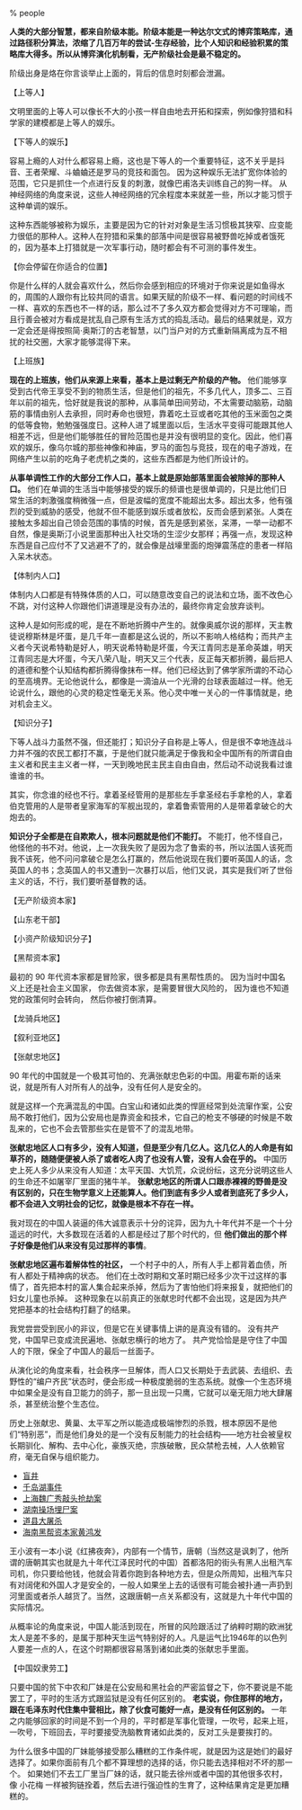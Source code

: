 % people

__人类的大部分智慧，都来自阶级本能。阶级本能是一种达尔文式的博弈策略库，通过路径积分算法，浓缩了几百万年的尝试-生存经验，比个人知识和经验积累的策略库大得多。所以从博弈演化机制看，无产阶级社会是最不稳定的。__

阶级出身是烙在你言谈举止上面的，背后的信息时刻都会泄漏。

【上等人】

文明里面的上等人可以像长不大的小孩一样自由地去开拓和探索，例如像狩猎和科学家的建模都是上等人的娱乐。

【下等人的娱乐】

容易上瘾的人对什么都容易上瘾，这也是下等人的一个重要特征，这不关乎是抖音、王者荣耀、斗蛐蛐还是罗马的竞技和面包。
因为这种娱乐无法扩宽你体验的范围，它只是抓住一个点进行反复的刺激，就像巴甫洛夫训练自己的狗一样。
从神经网络的角度来说，这些人神经网络的冗余程度本来就差一些，所以才能习惯于这种单调的娱乐。

这种东西能够被称为娱乐，主要是因为它的针对对象是生活习惯极其狭窄、应变能力很低的那种人。这种人在狩猎和采集的部落中间是很容易被野兽吃掉或者饿死的，因为基本上打猎就是一次军事行动，随时都会有不可测的事件发生。

【你会停留在你适合的位置】

你是什么样的人就会喜欢什么，然后你会感到相应的环境对于你来说是如鱼得水的，周围的人跟你有比较共同的语言。如果天赋的阶级不一样、看问题的时间线不一样、喜欢的东西也不一样的话，那么过不了多久双方都会觉得对方不可理喻，而且行善会被对方看成是扰乱自己原有生活方式的捣乱活动。最后的结果就是，双方一定会还是得按照简·奥斯汀的古老智慧，以门当户对的方式重新隔离成为互不相扰的社交圈，大家才能够混得下来。

【上班族】

__现在的上班族，他们从来源上来看，基本上是过剩无产阶级的产物。__ 他们能够享受到古代帝王享受不到的物质生活，但是他们的祖先，不多几代人，顶多二、三百年以前的祖先，恰好就是我说的那种，从事简单田间劳动，不太需要动脑筋，动脑筋的事情由别人去承担，同时寿命也很短，靠着吃土豆或者吃其他的玉米面包之类的低等食物，勉勉强强度日。这种人进了城里面以后，生活水平变得可能跟其他人相差不远，但是他们能够胜任的冒险范围也是并没有很明显的变化。因此，他们喜欢的娱乐，像乌尔城的那些神像和神庙，罗马的面包与竞技，现在的电子游戏，在网络产生以前的吃角子老虎机之类的，这些东西都是为他们所设计的。

__从事单调性工作的大部分工作人口，基本上就是原始部落里面会被除掉的那种人口。__ 他们在单调的生活当中能够接受的娱乐的频谱也是很单调的，只是比他们日常生活的刺激强度稍微强一点，但是波幅的宽度不能超出太多。超出太多，他有强烈的受到威胁的感受，他就不但不能感到娱乐或者放松，反而会感到紧张。人类在接触太多超出自己领会范围的事情的时候，首先是感到紧张，呆滞，一举一动都不自然，像是奥斯汀小说里面那种出入社交场的生涩少女那样；再强一点，发现这种东西是自己应付不了又逃避不了的，就会像是战壕里面的炮弹震荡症的患者一样陷入呆木状态。

【体制内人口】

体制内人口都是有特殊体质的人口，可以随意改变自己的说法和立场，面不改色心不跳，对付这种人你跟他们讲道理是没有办法的，最终你肯定会放弃谈判。

这种人是如何形成的呢，是在不断地折腾中产生的。就像奥威尔说的那样，天主教徒说穆斯林是坏蛋，是几千年一直都是这么说的，所以不影响人格结构；而共产主义者今天说希特勒是好人，明天说希特勒是坏蛋，今天江青同志是革命英雄，明天江青同志是大坏蛋，今天八荣八耻，明天又三个代表，反正每天都折腾，最后把人的道德和整个认知结构都折腾得像抹布一样。他们已经达到了佛学家所谓的不动心的至高境界。无论他说什么，都像是一滴油从一个光滑的台球表面越过一样。他无论说什么，跟他的心灵的稳定性毫无关系。他心灵中唯一关心的一件事情就是，绝对机会主义。

【知识分子】

下等人战斗力虽然不强，但还能打；知识分子自称是上等人，但是很不幸地连战斗力并不强的农民工都打不赢，于是他们就只能满足于像我和全中国所有的所谓自由主义者和民主主义者一样，一天到晚地民主民主自由自由，然后动不动说我看过谁谁谁的书。

其实，你念谁的经也不行。拿着圣经管用的是那些左手拿圣经右手拿枪的人，拿着伯克管用的人是带者皇家海军的军舰出现的，拿着鲁索管用的人是带着拿破仑的大炮去的。

__知识分子全都是在自欺欺人，根本问题就是他们不能打。__ 不能打，他不怪自己，他怪他的书不对。他说，上一次我失败了是因为念了鲁索的书，所以法国人该死而我不该死，他不问问拿破仑是怎么打赢的，然后他说现在我们要听英国人的话，念英国人的书；念英国人的书又遭到一次暴打以后，他们又说，其实是我们听了世俗主义的话，不行，我们要听基督教的话。

【无产阶级资本家】

【山东老干部】

【小资产阶级知识分子】

【黑帮资本家】

最初的 90 年代资本家都是冒险家，很多都是具有黑帮性质的。
因为当时中国名义上还是社会主义国家，
你去做资本家，是需要冒很大风险的，
因为谁也不知道党的政策何时会转向，
然后你被打倒清算。

【龙骑兵地区】

【叙利亚地区】

【张献忠地区】

90 年代的中国就是一个极其可怕的、充满张献忠色彩的中国。用霍布斯的话来说，就是所有人对所有人的战争，没有任何人是安全的。

就是这样一个充满混乱的中国。白宝山和诸如此类的悍匪经常到处流窜作案，公安局不敢打他们，因为公安局也是靠资金和技术，它自己的枪支不够硬的时候是不敢乱来的，它也不会去管那些实在是管不了的混乱地带。

__张献忠地区人口有多少，没有人知道，但是至少有几亿人。这几亿人的人命是有如草芥的，随随便便被人杀了或者吃人肉了也没有人管，没有人会在乎的。__ 中国历史上死人多少从来没有人知道：太平天国、大饥荒，众说纷纭，这充分说明这些人的生命还不如屠宰厂里面的猪牛羊。 __张献忠地区的所谓人口跟赤裸裸的野兽是没有区别的，只在生物学意义上还能算人。他们到底有多少人或者到底死了多少人，都不会进入文明社会的记忆，就像是根本不存在一样。__

我对现在的中国人装逼的伟大诚意表示十分的诧异，因为九十年代并不是一个十分遥远的时代，大多数现在活着的人都是经过了那个时代的，但 __他们做出的那个样子好像是他们从来没有见过那样的事情__。

__张献忠地区遍布着解体性的社区，__ 一个村子中的人，所有人手上都背着血债，所有人都处于精神病的状态。
他们在土改时期和文革时期已经多少次干过这样的事情了，首先把本村的富人集合起来杀掉，然后为了害怕他们将来报复，就把他们的妇女儿童也杀掉。
这种现象在以前真正的张献忠时代都不会出现，这是因为共产党把基本的社会结构打翻了的结果。

我党尝尝受到民小的非议，但是它在关键事情上讲的是真没有错的。
没有共产党，中国早已变成流民遍地、张献忠横行的地方了。
共产党恰恰是是守住了中国人的下限，保全了中国人的最后一丝面子。

从演化论的角度来看，社会秩序一旦解体，而人口又长期处于去武装、去组织、去野性的“编户齐民”状态时，便会形成一种极度脆弱的生态系统。就像一个生态环境中如果全是没有自卫能力的鸽子，那一旦出现一只鹰，它就可以毫无阻力地大肆屠杀，甚至统治整个生态位。

历史上张献忠、黄巢、太平军之所以能造成极端惨烈的杀戮，根本原因不是他们“特别恶”，而是他们身处的是一个没有反制能力的社会结构——地方社会被皇权长期驯化、解构、去中心化，豪族灭绝，宗族破散，民众禁枪去械，人人依赖官府，毫无自保与组织能力。

- [盲井](https://zh.wikipedia.org/zh-cn/%E7%9B%B2%E4%BA%95)
- [千岛湖事件](https://zh.wikipedia.org/zh-cn/%E5%8D%83%E5%B2%9B%E6%B9%96%E4%BA%8B%E4%BB%B6)
- [上海魏广秀敲头抢劫案](https://zh.wikipedia.org/wiki/%E4%B8%8A%E6%B5%B7%E9%AD%8F%E5%B9%BF%E7%A7%80%E6%95%B2%E5%A4%B4%E6%8A%A2%E5%8A%AB%E6%A1%88)
- [湖南操场埋尸案](https://zh.wikipedia.org/zh-cn/%E6%96%B0%E6%99%83%E4%B8%80%E4%B8%AD%E6%93%8D%E5%9C%BA%E5%9F%8B%E5%B0%B8%E6%A1%88)
- [道县大屠杀](https://zh.wikipedia.org/zh-tw/%E9%81%93%E5%8E%BF%E4%BA%8B%E4%BB%B6)
- [海南黑帮资本家黄鸿发](https://zh.wikipedia.org/zh-cn/%E9%BB%84%E9%B8%BF%E5%8F%91)

王小波有一本小说《红拂夜奔》，内部有一个情节，唐朝（当然这是讽刺了，他所谓的唐朝其实也就是九十年代江泽民时代的中国）首都洛阳的街头有黑人出租汽车司机，你只要给他钱，他就会背着你跑到各种地方去，但是众所周知，出租汽车只有对阔佬和外国人才是安全的，一般人如果坐上去的话很有可能会被扑通一声扔到河里面或者杀人越货了。当然，这跟唐朝一点关系都没有，这就是九十年代中国的实际情况。

从概率论的角度来说，中国人能活到现在，所冒的风险跟活过了纳粹时期的欧洲犹太人是差不多的，是属于那种天生运气特别好的人。凡是运气比1946年的以色列人要差一点的人，在这个时期都很容易落到诸如此类的张献忠手里面。

【中国奴隶劳工】

只要中国的贫下中农和厂妹是在公安局和黑社会的严密监督之下，你不要说是不能罢工了，平时的生活方式跟监狱是没有任何区别的。 __老实说，你住那样的地方，跟在毛泽东时代住集中营相比，除了伙食可能好一点，是没有任何区别的。__ 一年之内能够回家的时间是不到一个月的，平时都是军事化管理，一吹号，起来上班，一吹号，下班回去，平时要接受洗脑教育诸如此类的，反对工头是要挨打的。

为什么很多中国的厂妹能够接受那么糟糕的工作条件呢，就是因为这是她们的最好选择了。如果你面前有几个都不算理想的选择的话，你只能去选择相对不坏的那一个。
如果她们不去工厂里当厂妹的话，就只能去徐州或者中国的其他很多农村，像 小花梅 一样被狗链拴着，然后去进行强迫性的生育了，这种结果肯定是更加糟糕的。
